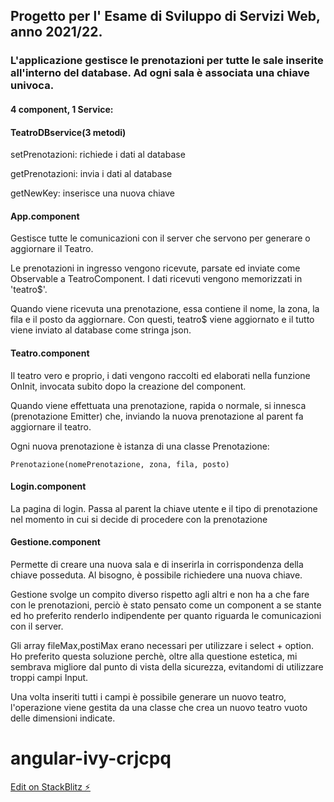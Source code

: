 ## Progetto per l' Esame di Sviluppo di Servizi Web, anno 2021/22.

### L'applicazione gestisce le prenotazioni per tutte le sale inserite all'interno del database. Ad ogni sala è associata una chiave univoca.

#### 4 component, 1 Service:

#### TeatroDBservice(3 metodi)

setPrenotazioni: richiede i dati al database

getPrenotazioni: invia i dati al database

getNewKey: inserisce una nuova chiave

#### App.component

Gestisce tutte le comunicazioni con il server che servono per generare o aggiornare il Teatro.

Le prenotazioni in ingresso vengono ricevute, parsate ed inviate come Observable a TeatroComponent. I dati ricevuti vengono memorizzati in 'teatro$'.

Quando viene ricevuta una prenotazione, essa contiene il nome, la zona, la fila e il posto da aggiornare. Con questi, teatro$ viene aggiornato e il tutto viene inviato al database come stringa json.

#### Teatro.component

Il teatro vero e proprio, i dati vengono raccolti ed elaborati nella funzione OnInit, invocata subito dopo la creazione del component.

Quando viene effettuata una prenotazione, rapida o normale, si innesca (prenotazione Emitter) che, inviando la nuova prenotazione al parent fa aggiornare il teatro.

Ogni nuova prenotazione è istanza di una classe Prenotazione:

```
Prenotazione(nomePrenotazione, zona, fila, posto)
```

#### Login.component

La pagina di login.
Passa al parent la chiave utente e il tipo di prenotazione nel momento in cui si decide di procedere con la prenotazione

#### Gestione.component

Permette di creare una nuova sala e di inserirla in corrispondenza della chiave posseduta. Al bisogno, è possibile richiedere una nuova chiave.

Gestione svolge un compito diverso rispetto agli altri e non ha a che fare con le prenotazioni, perciò è stato pensato come un component a se stante ed ho preferito renderlo indipendente per quanto riguarda le comunicazioni con il server.

Gli array fileMax,postiMax erano necessari per utilizzare i select + option.
Ho preferito questa soluzione perchè, oltre alla questione estetica, mi sembrava migliore dal punto di vista della sicurezza, evitandomi di utilizzare troppi campi Input.

Una volta inseriti tutti i campi è possibile generare un nuovo teatro, l'operazione viene gestita da una classe che crea un nuovo teatro vuoto delle dimensioni indicate.

# angular-ivy-crjcpq

[Edit on StackBlitz ⚡️](https://stackblitz.com/edit/angular-ivy-crjcpq)
